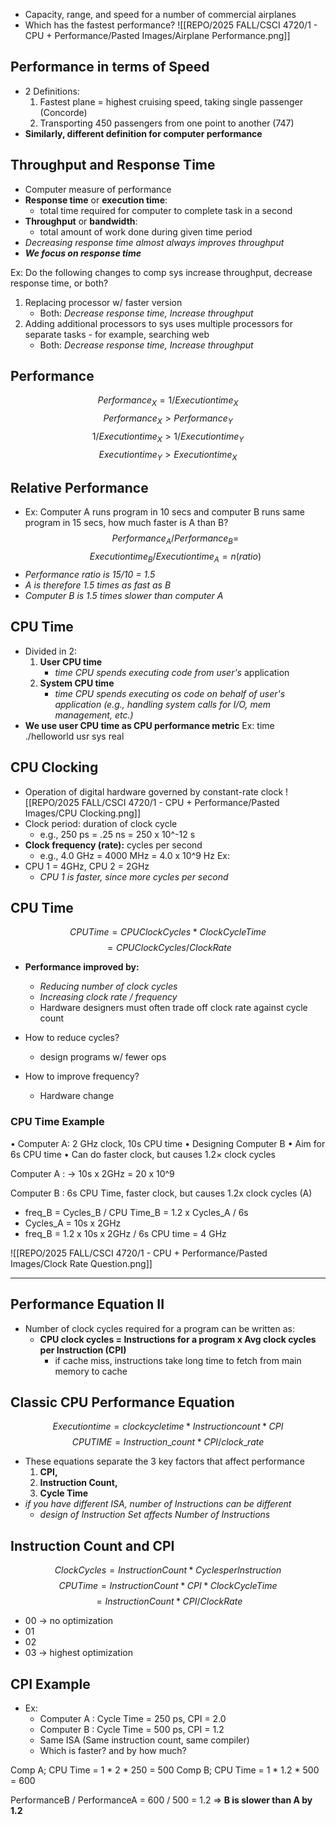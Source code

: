 - Capacity, range, and speed for a number of commercial airplanes
- Which has the fastest performance?
![[REPO/2025 FALL/CSCI 4720/1 - CPU + Performance/Pasted Images/Airplane Performance.png]]


## Performance in terms of Speed
- 2 Definitions:
	1. Fastest plane = highest cruising speed, taking single passenger (Concorde)
	2. Transporting 450 passengers from one point to another (747)
- **Similarly, different definition for computer performance**

## Throughput and Response Time
- Computer measure of performance
- **Response time** or **execution time**:
	- total time required for computer to complete task in a second
- **Throughput** or **bandwidth**:
	- total amount of work done during given time period
- *Decreasing response time almost always improves throughput*
- ***We focus on response time***

Ex: Do the following changes to comp sys increase throughput, decrease response time, or both?
1. Replacing processor w/ faster version
	- Both: *Decrease response time, Increase throughput*
2. Adding additional processors to sys uses multiple processors for separate tasks - for example, searching web
	- Both: *Decrease response time, Increase throughput*

## Performance
$$
Performance_X = 1 / Execution time_X
$$
$$
Performance_X > Performance_Y
$$
$$ 
1 / Execution time_X > 1 / Execution time_Y
$$
$$
Execution time_Y > Execution time_X 
$$

## Relative Performance
- Ex: Computer A runs program in 10 secs and computer B runs same program in 15 secs, how much faster is A than B?
$$Performance_A / Performance_B = $$
$$ Execution time_B / Execution time_A = n (ratio)$$
- *Performance ratio is 15/10 = 1.5*
- *A is therefore 1.5 times as fast as B*
- *Computer B is 1.5 times slower than computer A*

## CPU Time
- Divided in 2:
	1. **User CPU time**
		- *time CPU spends executing code from user's* application
	2. **System CPU time**
		- *time CPU spends executing os code on behalf of user's application (e.g., handling system calls for I/O, mem management, etc.)*
- **We use user CPU time as CPU performance metric**
Ex:
	time      ./helloworld
		usr
		sys
		real

## CPU Clocking
- Operation of digital hardware governed by constant-rate clock
![[REPO/2025 FALL/CSCI 4720/1 - CPU + Performance/Pasted Images/CPU Clocking.png]]
- Clock period: duration of clock cycle
	- e.g., 250 ps = .25 ns = 250 x 10^-12 s
- **Clock frequency (rate):** cycles per second
	- e.g., 4.0 GHz = 4000 MHz = 4.0 x 10^9 Hz
Ex:
- CPU 1 = 4GHz, CPU 2 = 2GHz
	- *CPU 1 is faster, since more cycles per second*

## CPU Time
$$
CPU Time = CPU Clock Cycles * Clock Cycle Time
$$
$$
 = CPU Clock Cycles / Clock Rate
$$
- **Performance improved by:**
	- *Reducing number of clock cycles*
	- *Increasing clock rate / frequency*
	- Hardware designers must often trade off clock rate against cycle count

- How to reduce cycles?
	- design programs w/ fewer ops
- How to improve frequency?
	- Hardware change
### CPU Time Example
• Computer A: 2 GHz clock, 10s CPU time
• Designing Computer B
	• Aim for 6s CPU time
	• Can do faster clock, but causes 1.2× clock cycles

Computer A :
	-> 10s x 2GHz = 20 x 10^9

Computer B : 6s CPU Time, faster clock, but causes 1.2x clock cycles (A)
- freq_B = Cycles_B / CPU Time_B
	= 1.2 x Cycles_A / 6s
- Cycles_A = 10s x 2GHz
- freq_B = 1.2 x 10s x 2GHz / 6s CPU time
	= 4 GHz

![[REPO/2025 FALL/CSCI 4720/1 - CPU + Performance/Pasted Images/Clock Rate Question.png]]

<hr>

## Performance Equation II
- Number of clock cycles required for a program can be written as:
	- **CPU clock cycles = Instructions for a program x Avg clock cycles per Instruction (CPI)**
		- if cache miss, instructions take long time to fetch from main memory to cache

## Classic CPU Performance Equation
$$
Execution time = clock cycle time * Instruction count * CPI
$$
$$
CPU TIME = Instruction\_count * CPI / clock\_rate
$$
- These equations separate the 3 key factors that affect performance
	1. **CPI,**
	2. **Instruction Count,**
	3. **Cycle Time**
- *if you have different ISA, number of Instructions can be different*
	- *design of Instruction Set affects Number of Instructions*

## Instruction Count and CPI
$$Clock Cycles = Instruction Count * Cycles per Instruction$$
$$CPU Time = Instruction Count * CPI * Clock Cycle Time$$
$$= Instruction Count * CPI / Clock Rate$$
- 00 -> no optimization
- 01
- 02
- 03 -> highest optimization

## CPI Example
- Ex:
	- Computer A : Cycle Time = 250 ps, CPI = 2.0
	- Computer B : Cycle Time = 500 ps, CPI = 1.2
	- Same ISA (Same instruction count, same compiler)
	- Which is faster? and by how much?

Comp A; CPU Time = 1 * 2 * 250 = 500
Comp B; CPU Time = 1 * 1.2 * 500 = 600

PerformanceB / PerformanceA = 600 / 500 = 1.2 => **B is slower than A by 1.2**
